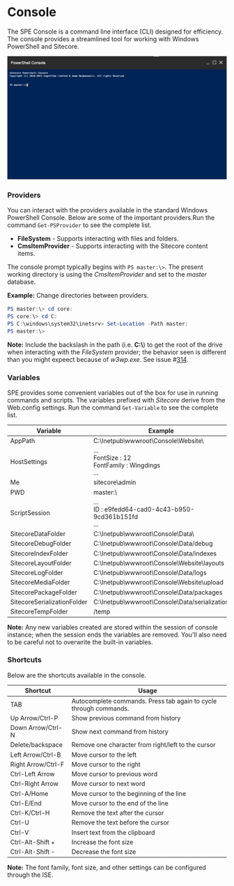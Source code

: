 # Console

The SPE Console is a command line interface (CLI) designed for efficiency. The console provides a streamlined tool for working with Windows PowerShell and Sitecore.

[![PowerShell Console](images/screenshots/cli-empty.png)](https://youtu.be/1TLYyzTw01w "Click for a quick demo")

### Providers
You can interact with the providers available in the standard Windows PowerShell Console. Below are some of the important providers.Run the command ` Get-PSProvider ` to see the complete list.
 * **FileSystem** - Supports interacting with files and folders.
 * **CmsItemProvider** - Supports interacting with the Sitecore content items.

The console prompt typically begins with ` PS master:\> `. The present working directory is using the *CmsItemProvider* and set to the *master* database. 
 
 **Example:** Change directories between providers.
 ```powershell
 PS master:\> cd core:
 PS core:\> cd C:
 PS C:\windows\system32\inetsrv> Set-Location -Path master:
 PS master:\>
 ```
 **Note:** Include the backslash in the path (i.e. **C:\\**) to get the root of the drive when interacting with the *FileSystem* provider; the behavior seen is different than you might expeect because of *w3wp.exe*. See issue #[314][1].

### Variables
SPE provides some convenient variables out of the box for use in running commands and scripts. The variables prefixed with *Sitecore* derive from the Web.config settings. Run the command ` Get-Variable ` to see the complete list.

| **Variable** | **Example** |
| -------- | ----------- |
| AppPath  | C:\Inetpub\wwwroot\Console\Website\ |
| HostSettings | ... <br/> FontSize : 12 <br/> FontFamily : Wingdings <br/> ... |
| Me        | sitecore\admin    |
| PWD       | master:\     |
| ScriptSession | ... <br/> ID : e9fedd64-cad0-4c43-b950-9cd361b151fd <br/> ... |
| SitecoreDataFolder    | C:\Inetpub\wwwroot\Console\Data\    |
| SitecoreDebugFolder   | C:\Inetpub\wwwroot\Console\Data\/debug  |
| SitecoreIndexFolder   | C:\Inetpub\wwwroot\Console\Data\/indexes  |
| SitecoreLayoutFolder  | C:\Inetpub\wwwroot\Console\Website\layouts  |
| SitecoreLogFolder     | C:\Inetpub\wwwroot\Console\Data\/logs  |
| SitecoreMediaFolder   | C:\Inetpub\wwwroot\Console\Website\upload  |
| SitecorePackageFolder | C:\Inetpub\wwwroot\Console\Data\/packages  |
| SitecoreSerializationFolder   | C:\Inetpub\wwwroot\Console\Data\/serialization  |
| SitecoreTempFolder    | /temp  |

 **Note:** Any new variables created are stored within the session of console instance; when the session ends the variables are removed. You'll also need to be careful not to overwrite the built-in variables.
 
### Shortcuts
Below are the shortcuts available in the console.

| **Shortcut**  | **Usage** |
| --------  | ----- |
| TAB       | Autocomplete commands. Press tab again to cycle through commands.  |
| Up Arrow/Ctrl-P   | Show previous command from history    |
| Down Arrow/Ctrl-N | Show next command from history        |
| Delete/backspace  | Remove one character from right/left to the cursor    |
| Left Arrow/Ctrl-B | Move cursor to the left   |
| Right Arrow/Ctrl-F    | Move cursor to the right  |
| Ctrl-Left Arrow   | Move cursor to previous word  |
| Ctrl-Right Arrow  | Move cursor to next word  |
| Ctrl-A/Home       | Move cursor to the beginning of the line  |
| Ctrl-E/End        | Move cursor to the end of the line    |
| Ctrl-K/Ctrl-H     | Remove the text after the cursor  |
| Ctrl-U            | Remove the text before the cursor |
| Ctrl-V            | Insert text from the clipboard    |
| Ctrl-Alt-Shift +  | Increase the font size |
| Ctrl-Alt-Shift -  | Decrease the font size |

**Note:** The font family, font size, and other settings can be configured through the ISE.

[1]: https://github.com/SitecorePowerShell/Console/issues/314